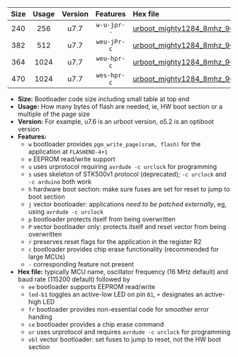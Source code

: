 |Size|Usage|Version|Features|Hex file|
|:-:|:-:|:-:|:-:|:--|
|240|256|u7.7|`w-u-jpr--`|[urboot_mighty1284_8mhz_9600bps_led+b7_ur_vbl.hex](https://raw.githubusercontent.com/stefanrueger/urboot.hex/main/boards/mighty1284/fcpu_8mhz/9600_bps/urboot_mighty1284_8mhz_9600bps_led+b7_ur_vbl.hex)|
|382|512|u7.7|`weu-jPr-c`|[urboot_mighty1284_8mhz_9600bps_ee_led+b7_fr_ce_ur_vbl.hex](https://raw.githubusercontent.com/stefanrueger/urboot.hex/main/boards/mighty1284/fcpu_8mhz/9600_bps/urboot_mighty1284_8mhz_9600bps_ee_led+b7_fr_ce_ur_vbl.hex)|
|364|1024|u7.7|`weu-hpr-c`|[urboot_mighty1284_8mhz_9600bps_ee_led+b7_fr_ce_ur.hex](https://raw.githubusercontent.com/stefanrueger/urboot.hex/main/boards/mighty1284/fcpu_8mhz/9600_bps/urboot_mighty1284_8mhz_9600bps_ee_led+b7_fr_ce_ur.hex)|
|470|1024|u7.7|`wes-hpr-c`|[urboot_mighty1284_8mhz_9600bps_ee_led+b7_fr_ce.hex](https://raw.githubusercontent.com/stefanrueger/urboot.hex/main/boards/mighty1284/fcpu_8mhz/9600_bps/urboot_mighty1284_8mhz_9600bps_ee_led+b7_fr_ce.hex)|

- **Size:** Bootloader code size including small table at top end
- **Usage:** How many bytes of flash are needed, ie, HW boot section or a multiple of the page size
- **Version:** For example, u7.6 is an urboot version, o5.2 is an optiboot version
- **Features:**
  + `w` bootloader provides `pgm_write_page(sram, flash)` for the application at `FLASHEND-4+1`
  + `e` EEPROM read/write support
  + `u` uses urprotocol requiring `avrdude -c urclock` for programming
  + `s` uses skeleton of STK500v1 protocol (deprecated); `-c urclock` and `-c arduino` both work
  + `h` hardware boot section: make sure fuses are set for reset to jump to boot section
  + `j` vector bootloader: applications *need to be patched externally*, eg, using `avrdude -c urclock`
  + `p` bootloader protects itself from being overwritten
  + `P` vector bootloader only: protects itself and reset vector from being overwritten
  + `r` preserves reset flags for the application in the register R2
  + `c` bootloader provides chip erase functionality (recommended for large MCUs)
  + `-` corresponding feature not present
- **Hex file:** typically MCU name, oscillator frequency (16 MHz default) and baud rate (115200 default) followed by
  + `ee` bootloader supports EEPROM read/write
  + `led-b1` toggles an active-low LED on pin `B1`, `+` designates an active-high LED
  + `fr` bootloader provides non-essential code for smoother error handing
  + `ce` bootloader provides a chip erase command
  + `ur` uses urprotocol and requires `avrdude -c urclock` for programming
  + `vbl` vector bootloader: set fuses to jump to reset, not the HW boot section
